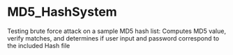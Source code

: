 # MD5_HashSystem
Testing brute force attack on a sample MD5 hash list: Computes MD5 value, verify matches, and determines if user input and password correspond to the included Hash file
